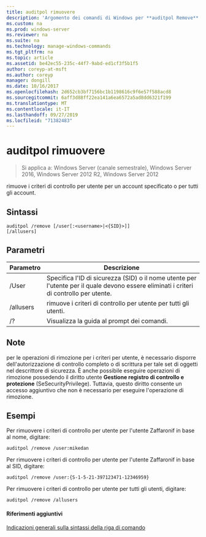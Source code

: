 ```yaml
---
title: auditpol rimuovere
description: 'Argomento dei comandi di Windows per **auditpol Remove** : rimuove i criteri di controllo per utente per un account specificato o per tutti gli account.'
ms.custom: na
ms.prod: windows-server
ms.reviewer: na
ms.suite: na
ms.technology: manage-windows-commands
ms.tgt_pltfrm: na
ms.topic: article
ms.assetid: be42ec55-235c-44f7-9abd-ed1cf3f5b1f5
author: coreyp-at-msft
ms.author: coreyp
manager: dongill
ms.date: 10/16/2017
ms.openlocfilehash: 2d652cb3bf7156bc1b1198616c9f6e57f588acd8
ms.sourcegitcommit: 6aff3d88ff22ea141a6ea6572a5ad8dd6321f199
ms.translationtype: MT
ms.contentlocale: it-IT
ms.lasthandoff: 09/27/2019
ms.locfileid: "71382483"
---
```

# <a name="auditpol-remove"></a>auditpol rimuovere

>Si applica a: Windows Server (canale semestrale), Windows Server 2016, Windows Server 2012 R2, Windows Server 2012

rimuove i criteri di controllo per utente per un account specificato o per tutti gli account.

## <a name="syntax"></a>Sintassi
```
auditpol /remove [/user[:<username>|<{SID}>]]
[/allusers]
```
## <a name="parameters"></a>Parametri
|Parametro|Descrizione|
|-------|--------|
|/User|Specifica l'ID di sicurezza (SID) o il nome utente per l'utente per il quale devono essere eliminati i criteri di controllo per utente.|
|/allusers|rimuove i criteri di controllo per utente per tutti gli utenti.|
|/?|Visualizza la guida al prompt dei comandi.|
## <a name="remarks"></a>Note
per le operazioni di rimozione per i criteri per utente, è necessario disporre dell'autorizzazione di controllo completo o di scrittura per tale set di oggetti nel descrittore di sicurezza. È anche possibile eseguire operazioni di rimozione possedendo il diritto utente **Gestione registro di controllo e protezione** (SeSecurityPrivilege). Tuttavia, questo diritto consente un accesso aggiuntivo che non è necessario per eseguire l'operazione di rimozione.
## <a name="BKMK_examples"></a>Esempi
Per rimuovere i criteri di controllo per utente per l'utente Zaffaronif in base al nome, digitare:
```
auditpol /remove /user:mikedan
```
Per rimuovere i criteri di controllo per utente per l'utente Zaffaronif in base al SID, digitare:
```
auditpol /remove /user:{S-1-5-21-397123471-12346959}
```
Per rimuovere i criteri di controllo per utente per tutti gli utenti, digitare:
```
auditpol /remove /allusers
```
#### <a name="additional-references"></a>Riferimenti aggiuntivi
[Indicazioni generali sulla sintassi della riga di comando](command-line-syntax-key.md)
